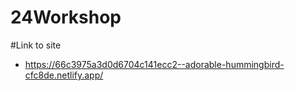 # 24Workshop

#Link to site

- https://66c3975a3d0d6704c141ecc2--adorable-hummingbird-cfc8de.netlify.app/
